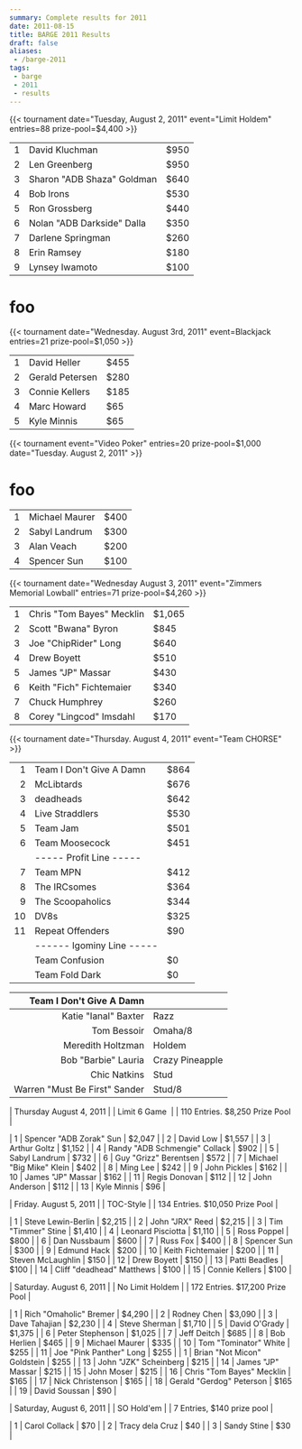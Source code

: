 ```yaml
---
summary: Complete results for 2011
date: 2011-08-15
title: BARGE 2011 Results
draft: false
aliases:
 - /barge-2011
tags:
 - barge
 - 2011
 - results
---
```


{{< tournament
    date="Tuesday, August 2, 2011"
    event="Limit Holdem"
    entries=88
    prize-pool=$4,400 >}}

|   |                                      |      |
|--:|--------------------------------------|------|
| 1 | David Kluchman                       | $950 |
| 2 | Len Greenberg                        | $950 |
| 3 | Sharon &quot;ADB Shaza&quot; Goldman | $640 |
| 4 | Bob Irons                            | $530 |
| 5 | Ron Grossberg                        | $440 |
| 6 | Nolan &quot;ADB Darkside&quot; Dalla | $350 |
| 7 | Darlene Springman                    | $260 |
| 8 | Erin Ramsey                          | $180 |
| 9 | Lynsey Iwamoto                       | $100 |

# foo

{{< tournament
    date="Wednesday. August 3rd, 2011"
    event=Blackjack
    entries=21
    prize-pool=$1,050 >}}

|   |                 |      |
|--:|-----------------|------|
| 1 | David Heller    | $455 |
| 2 | Gerald Petersen | $280 |
| 3 | Connie Kellers  | $185 |
| 4 | Marc Howard     | $65  |
| 5 | Kyle Minnis     | $65  |

{{< tournament
    event="Video Poker"
    entries=20
    prize-pool=$1,000
    date="Tuesday. August 2, 2011" >}}

# foo

|   |                |      |
|--:|----------------|------|
| 1 | Michael Maurer | $400 |
| 2 | Sabyl Landrum  | $300 |
| 3 | Alan Veach     | $200 |
| 4 | Spencer Sun    | $100 |

{{< tournament
    date="Wednesday August 3, 2011"
    event="Zimmers Memorial Lowball"
    entries=71
    prize-pool=$4,260 >}}

|   |                                     |        |
|--:|-------------------------------------|--------|
| 1 | Chris &quot;Tom Bayes&quot; Mecklin | $1,065 |
| 2 | Scott &quot;Bwana&quot; Byron       | $845   |
| 3 | Joe &quot;ChipRider&quot; Long      | $640   |
| 4 | Drew Boyett                         | $510   |
| 5 | James &quot;JP&quot; Massar         | $430   |
| 6 | Keith &quot;Fich&quot; Fichtemaier  | $340   |
| 7 | Chuck Humphrey                      | $260   |
| 8 | Corey &quot;Lingcod&quot; Imsdahl   | $170   |

{{< tournament
    date="Thursday. August 4, 2011"
    event="Team CHORSE" >}}

|    |                           |      |
|---:|---------------------------|------|
|  1 | Team I Don't Give A Damn  | $864 |
|  2 | McLibtards                | $676 |
|  3 | deadheads                 | $642 |
|  4 | Live Straddlers           | $530 |
|  5 | Team Jam                  | $501 |
|  6 | Team Moosecock            | $451 |
|    | -----  Profit Line -----  |      |
|  7 | Team MPN                  | $412 |
|  8 | The IRCsomes              | $364 |
|  9 | The Scoopaholics          | $344 |
| 10 | DV8s                      | $325 |
| 11 | Repeat Offenders          | $90  |
|    | ------ Igominy Line ----- |      |
|    | Team Confusion            | $0   |
|    | Team Fold Dark            | $0   |

|                Team I Don't Give A Damn |                 |
|----------------------------------------:|-----------------|
|          Katie &quot;Ianal&quot; Baxter | Razz            |
|                             Tom Bessoir | Omaha/8         |
|                       Meredith Holtzman | Holdem          |
|           Bob &quot;Barbie&quot; Lauria | Crazy Pineapple |
|                            Chic Natkins | Stud            |
| Warren &quot;Must Be First&quot; Sander | Stud/8          |

| Thursday  August 4, 2011  |
| Limit 6 Game&nbsp; |
| 110 Entries. $8,250 Prize Pool |

| 1 | Spencer &quot;ADB Zorak&quot; Sun | $2,047 |
| 2 | David Low | $1,557 |
| 3 | Arthur Goltz | $1,152 |
| 4 | Randy &quot;ADB Schmengie&quot; Collack | $902 |
| 5 |  Sabyl Landrum | $732 |
| 6 | Guy &quot;Grizz&quot; Berentsen | $572 |
| 7 | Michael &quot;Big Mike&quot; Klein | $402 |
| 8 | Ming Lee | $242 |
| 9 | John Pickles | $162 |
| 10 | James &quot;JP&quot; Massar | $162 |
| 11 | Regis Donovan | $112 |
| 12 | John Anderson | $112 |
| 13 | Kyle Minnis | $96 |

| Friday. August 5, 2011  |
| TOC-Style |
| 134 Entries. $10,050 Prize Pool |

| 1 | Steve Lewin-Berlin | $2,215 |
| 2 | John &quot;JRX&quot; Reed | $2,215 |
| 3 | Tim &quot;Timmer&quot; Stine | $1,410 |
| 4 | Leonard Pisciotta | $1,110 |
| 5 | Ross Poppel | $800 |
| 6 | Dan Nussbaum | $600 |
| 7 | Russ Fox | $400 |
| 8 | Spencer Sun | $300 |
| 9 | Edmund Hack | $200 |
| 10 | Keith Fichtemaier  | $200 |
| 11 | Steven McLaughlin | $150 |
| 12 | Drew Boyett | $150 |
| 13 | Patti Beadles | $100 |
| 14 | Cliff &quot;deadhead&quot; Matthews | $100 |
| 15 | Connie Kellers | $100 |

| Saturday. August 6, 2011  |
| No Limit Holdem |
| 172 Entries. $17,200 Prize Pool |

| 1 | Rich &quot;Omaholic&quot; Bremer | $4,290 |
| 2 | Rodney Chen | $3,090 |
| 3 | Dave Tahajian | $2,230 |
| 4 | Steve Sherman  | $1,710 |
| 5 | David O'Grady | $1,375 |
| 6 | Peter Stephenson | $1,025 |
| 7 | Jeff Deitch | $685 |
| 8 | Bob Herlien | $465 |
| 9 | Michael Maurer | $335 |
| 10 | Tom &quot;Tominator&quot; White | $255 |
| 11 | Joe &quot;Pink Panther&quot; Long | $255 |
| 1 | Brian &quot;Not Micon&quot; Goldstein  | $255 |
| 13 | John &quot;JZK&quot; Scheinberg | $215 |
| 14 | James &quot;JP&quot; Massar | $215 |
| 15 | John Moser | $215 |
| 16 | Chris &quot;Tom Bayes&quot; Mecklin | $165 |
| 17 | Nick Christenson | $165 |
| 18 | Gerald &quot;Gerdog&quot; Peterson | $165 |
| 19 | David Soussan | $90 |

| Saturday, August 6, 2011  |
| SO Hold'em |
| 7 Entries, $140 prize pool |

| 1 | Carol Collack | $70 |
| 2 | Tracy dela Cruz | $40 |
| 3 | Sandy Stine | $30 |
